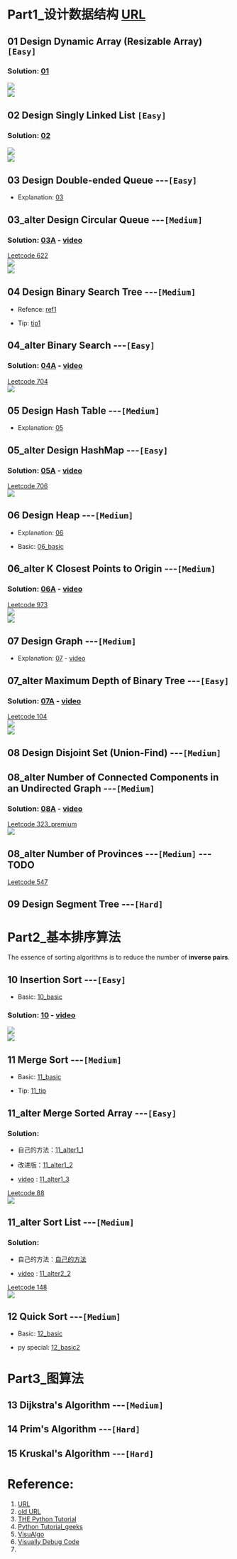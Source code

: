 # Part1_设计数据结构 [URL](https://neetcode.io/practice)

## 01 Design Dynamic Array (Resizable Array)  `[Easy] `    

### Solution: [01](01.py)

![](01.PNG)<br>
![](01_2.PNG)



## 02 Design Singly Linked List   `[Easy]`  

### Solution: [02](02.py)

![](02.PNG)<br>
![](02_2.PNG)



## 03 Design Double-ended Queue ---`[Easy]` 

- Explanation: [03](03.md)

## 03_alter Design Circular Queue ---`[Medium]`  

### Solution: [03A](03_alter.py) - [video](https://www.youtube.com/watch?v=aBbsfn863oA)

[Leetcode 622](https://leetcode.com/problems/design-circular-queue/)   
![](03.PNG)<br>
![](03_2.PNG)



## 04 Design Binary Search Tree ---`[Medium]`

- Refence: [ref1](https://www.geeksforgeeks.org/binary-search-tree-data-structure/)  

- Tip: [tip1](04_tip.md)

## 04_alter Binary Search ---`[Easy]`

### Solution: [04A](04_alter.py) - [video](https://www.youtube.com/watch?v=s4DPM8ct1pI&list=PLot-Xpze53leNZQd0iINpD-MAhMOMzWvO&index=2)

[Leetcode 704](https://leetcode.com/problems/binary-search/)  
![](04.PNG)



## 05 Design Hash Table ---`[Medium]`

- Explanation: [05](05.md)

## 05_alter Design HashMap ---`[Easy]`

### Solution: [05A](05_alter.py) - [video](https://www.youtube.com/watch?v=cNWsgbKwwoU)

[Leetcode 706](https://leetcode.com/problems/design-hashmap/description/)  
![](05.PNG)



## 06 Design Heap ---`[Medium]`  

- Explanation: [06](06.md)

- Basic: [06_basic](06_basic.py)

## 06_alter K Closest Points to Origin ---`[Medium]`

### Solution: [06A](06_alter.py) - [video](https://www.youtube.com/watch?v=rI2EBUEMfTk&ab_channel=NeetCode)

[Leetcode 973](https://leetcode.com/problems/k-closest-points-to-origin/)  
![](06_alter.PNG)<br>
![](06_alter_2.PNG)



## 07 Design Graph ---`[Medium]`  

- Explanation: [07](07.md) - [video](https://www.youtube.com/watch?v=utDu3Q7Flrw&list=PLot-Xpze53ldBT_7QA8NVot219jFNr_GI&ab_channel=NeetCode)

## 07_alter Maximum Depth of Binary Tree ---`[Easy]`

### Solution: [07A](07_alter.py) - [video](https://www.youtube.com/watch?v=hTM3phVI6YQ&ab_channel=NeetCode)

[Leetcode 104](https://leetcode.com/problems/maximum-depth-of-binary-tree/description/)  
![](07_alter.PNG)<br>
![](07_alter_2.PNG)



## 08 Design Disjoint Set (Union-Find) ---`[Medium]`     

## 08_alter Number of Connected Components in an Undirected Graph ---`[Medium]`

### Solution: [08A](08_alter.py) - [video](https://www.youtube.com/watch?v=8f1XPm4WOUc&ab_channel=NeetCode)

[Leetcode 323_premium](https://algo.monster/liteproblems/323)  
![](08_alter.PNG)

## 08_alter Number of Provinces ---`[Medium]` ---TODO
[Leetcode 547](https://leetcode.com/problems/number-of-provinces/description/)  



## 09 Design Segment Tree ---`[Hard]`    



# Part2_基本排序算法  

The essence of sorting algorithms is to reduce the number of **inverse pairs**.

## 10 Insertion Sort ---`[Easy]`

- Basic: [10_basic](10_basic.py)

### Solution: [10](10.py) - [video](https://www.youtube.com/watch?v=PqPG7WGwGlU)

![](10.PNG)<br>
![](10_2.PNG)



## 11 Merge Sort ---`[Medium]`     

- Basic: [11_basic](11_basic.py)  
  
- Tip: [11_tip](11_tip.md)
  
## 11_alter Merge Sorted Array ---`[Easy]`

### Solution: 

 - 自己的方法：[11_alter1_1](11_alter1_1.py)

 - 改进版：[11_alter1_2](11_alter1_2.py)

 - [video](https://www.youtube.com/watch?v=P1Ic85RarKY) :  [11_alter1_3](11_alter1_3.py)

[Leetcode 88](https://leetcode.com/problems/merge-sorted-array/)  
![](11_alter1.PNG)

## 11_alter Sort List ---`[Medium]`

### Solution: 

- 自己的方法：[自己的方法](11_alter2.py)
  
- [video](https://www.youtube.com/watch?v=TGveA1oFhrc) : [11_alter2_2](11_alter2_2.py)

[Leetcode 148](https://leetcode.com/problems/sort-list/)  
![](11_alter2.PNG)

## 12 Quick Sort ---`[Medium]`     

- Basic: [12_basic](12_basic.py)  
  
- py special: [12_basic2](12_basic2.py)

# Part3_图算法
## 13 Dijkstra's Algorithm ---`[Medium]`   

## 14 Prim's Algorithm ---`[Hard]`   

## 15 Kruskal's Algorithm ---`[Hard] `   

# Reference:

1. [URL](https://neetcode.io/practice)
2. [old URL](https://docs.google.com/spreadsheets/d/1A2PaQKcdwO_lwxz9bAnxXnIQayCouZP6d-ENrBz_NXc/edit#gid=0)
3. [THE Python Tutorial](https://docs.python.org/3.11/tutorial/index.html)
4. [Python Tutorial_geeks](https://www.geeksforgeeks.org/python-programming-language/?ref=shm_outind)
5. [VisuAlgo](https://visualgo.net/zh)
6. [Visually Debug Code](https://pythontutor.com/python-compiler.html#mode=edit)
7. []()